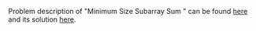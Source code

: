 Problem description of "Minimum Size Subarray Sum
" can be found [here](https://leetcode.com/problems/minimum-size-subarray-sum/description/?envType=study-plan&id=algorithm-ii) and its solution [here](https://github.com/aurimas13/Solutions-To-Problems/blob/main/LeetCode/Python%20Solutions/Minimum%20Time%20Difference/minimum.py).